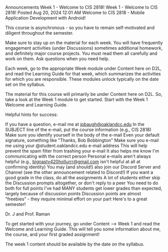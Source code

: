 Announcements
 Week 1 - Welcome to CIS 2818!
Week 1 - Welcome to CIS 2818!
Posted Aug 20, 2024 12:01 AM
Welcome to CIS 2818 - Mobile Application Development with Android!

This course is asynchronous - so you have to remain self-motivated and diligent throughout the semester.

Make sure to stay up on the material for each week.  You will have frequently engagement activities (under Discussions) sometimes additional homework, and definitely major course projects.  You must read them all carefully and work on them.  Ask questions when you need help.

Each week, go to the appropriate Week module under Content here on D2L, and read the Learning Guide for that week, which summarizes the activities for which you are responsible.  These modules unlock typically on the date set on the syllabus.

The material for this course will primarily be under Content here on D2L.  So, take a look at the Week 1 module to get started.  Start with the Week 1 Welcome and Learning Guide.

Helpful hints for success:

If you have a question, e-mail me at jpbaugh@oaklandcc.edu
In the SUBJECT line of the e-mail, put the course information (e.g., CIS 2818)
Make sure you identify yourself in the body of the e-mail
Even your default signature, something like
"Thanks,
Bob Bobbington"
Make sure you e-mail me using your @student.oaklandcc.edu e-mail address
This will help prevent the spam filter from trashing your e-mail
It also helps me know I'm communicating with the correct person
Personal e-mails aren't always helpful (e.g., bignasty420hollurrr@gmail.com isn't helpful at all at confirming identity)
You may (and should!) also join our Discord Server and Channel (see the other announcement related to Discord!)
If you want a good grade in the class, do all the assignments
A lot of students either skip the Discussion prompts altogether, or don't reply to a peer
You need to do both for full points
I've had MANY students get lower grades than expected, largely because of discussion points
Discussion points are almost "freebies" - they require minimal effort on your part
Here's to a great semester!

Dr. J and Prof. Raman

 

To get started with your journey, go under Content --> Week 1 and read the Welcome and Learning Guide.  This will tell you some information about me, the course, and your first graded assignment!

The week 1 content should be available by the date on the syllabus.
